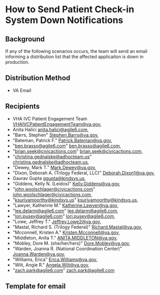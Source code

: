 # How to Send Patient Check-in System Down Notifications

## Background
If any of the following scenarios occurs, the team will send an email informing a distribution list that the affected applicaiton is down in production.

## Distribution Method
- VA Email

## Recipients
- VHA IVC Patient Engagement Team <VHAIVCPatientEngagementTeam@va.gov>,
- Anita Halici <anita.halici@agile6.com>,
- "Barrs, Stephen" <Stephen.Barrs@va.gov>,
- "Bateman, Patrick F." <Patrick.Bateman@va.gov>,
- "ben.brasso@agile6.com" <ben.brasso@agile6.com>,
- "brian.seek@civicactions.com" <brian.seek@civicactions.com>,
- "christina.gednalske@adhocteam.us" <christina.gednalske@adhocteam.us>,
- "Dewey, Mark T." <Mark.Dewey@va.gov>,
- "Dixon, Deborah A. (Trilogy Federal, LLC)" <Deborah.Dixon1@va.gov>,
- Gaurav Gupta <ggupta@kindsys.us>,
- "Giddens, Kelly N. (Leidos)" <Kelly.Giddens@va.gov>,
- "john.woolschlager@civicactions.com" <john.woolschlager@civicactions.com>,
- "ksuriyamoorthy@kindsys.us" <ksuriyamoorthy@kindsys.us>,
- "Lawyer, Katherine M." <Katherine.Lawyer@va.gov>,
- "lee.delarm@agile6.com" <lee.delarm@agile6.com>,
- "lori.pusey@agile6.com" <lori.pusey@agile6.com>,
- "Lowe, Jeffrey T." <Jeffrey.Lowe2@va.gov>,
- "Mastal, Richard S. (Trilogy Federal)" <Richard.Mastal@va.gov>,
- "Mcconnell, Kristen A." <Kristen.Mcconnell@va.gov>,
- "Middleton, Anita T." <ANITA.MIDDLETON@va.gov>,
- "Mobley, Dore M. (she/her/hers)" <Dore.Mobley@va.gov>,
- "Warden, Joanna R. (National Coordination Center)" <Joanna.Warden@va.gov>,
- "Williams, Erica" <Erica.Williams@va.gov>,
- "Wilt, Angie R." <Angela.Wilt@va.gov>,
- "zach.park@agile6.com" <zach.park@agile6.com>

## Template for email
